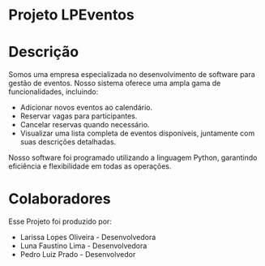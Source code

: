 # Projeto LPEventos

# Descrição
Somos uma empresa especializada no desenvolvimento de software para gestão de eventos. Nosso sistema oferece uma ampla gama de funcionalidades, incluindo:<br>

- Adicionar novos eventos ao calendário.
- Reservar vagas para participantes.
- Cancelar reservas quando necessário.
- Visualizar uma lista completa de eventos disponíveis, juntamente com suas descrições detalhadas.
  
Nosso software foi programado utilizando a linguagem Python, garantindo eficiência e flexibilidade em todas as operações.

# Colaboradores
Esse Projeto foi produzido por:<br>
- Larissa Lopes Oliveira - Desenvolvedora
- Luna Faustino Lima - Desenvolvedora
- Pedro Luiz Prado - Desenvolvedor
